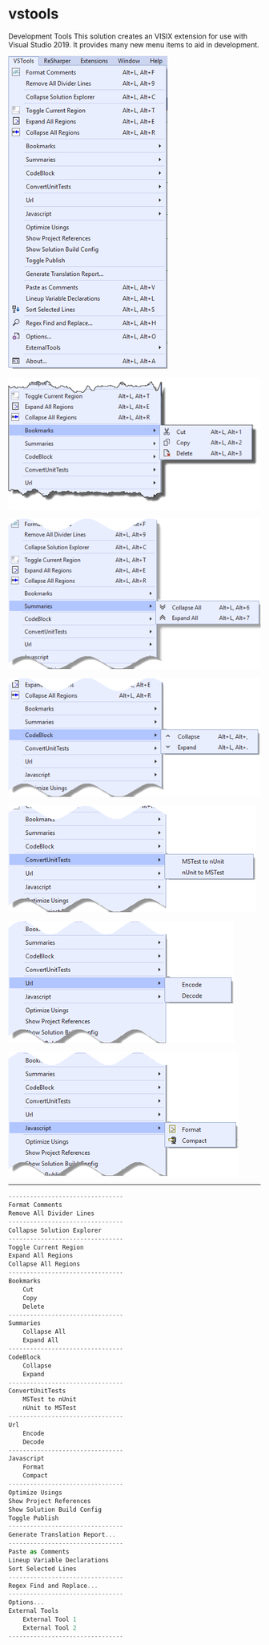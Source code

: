 # vstools
Development Tools
This solution creates an VISIX extension for use with Visual Studio 2019.
It provides many new menu items to aid in development.

![File01](Images/image01.png)

![File02](Images/image02.png)

![File03](Images/image03.png)

![File03](Images/image04.png)

![File03](Images/image05.png)

![File03](Images/image06.png)

![File03](Images/image07.png)

<hr>

```javascript
--------------------------------
Format Comments
Remove All Divider Lines
--------------------------------
Collapse Solution Explorer
--------------------------------
Toggle Current Region
Expand All Regions
Collapse All Regions
--------------------------------
Bookmarks
	Cut
	Copy
	Delete
--------------------------------
Summaries  
	Collapse All  
	Expand All  
--------------------------------
CodeBlock  
	Collapse  
	Expand  
--------------------------------
ConvertUnitTests  
	MSTest to nUnit  
	nUnit to MSTest  
--------------------------------
Url  
	Encode  
	Decode  
--------------------------------
Javascript  
	Format  
	Compact  
--------------------------------
Optimize Usings  
Show Project References  
Show Solution Build Config  
Toggle Publish  
--------------------------------
Generate Translation Report...
--------------------------------
Paste as Comments
Lineup Variable Declarations
Sort Selected Lines
--------------------------------
Regex Find and Replace...
--------------------------------
Options...
External Tools
	External Tool 1
	External Tool 2
--------------------------------
```